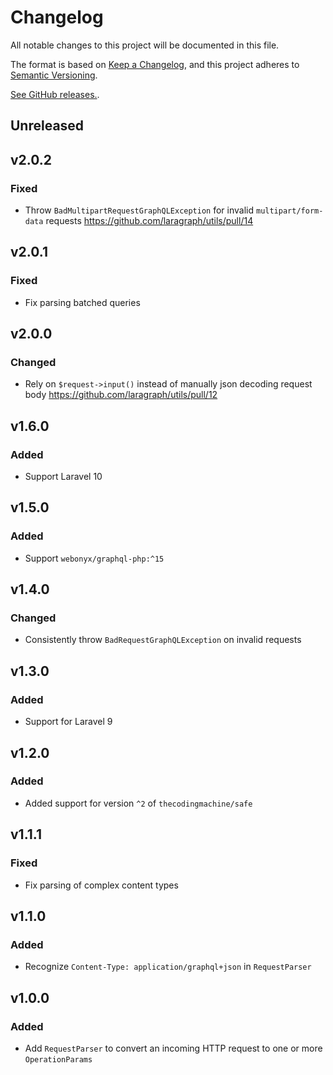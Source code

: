 # Changelog

All notable changes to this project will be documented in this file.

The format is based on [Keep a Changelog](https://keepachangelog.com/en/1.0.0),
and this project adheres to [Semantic Versioning](https://semver.org/spec/v2.0.0.html).

[See GitHub releases.](https://github.com/laragraph/utils/releases).

## Unreleased

## v2.0.2

### Fixed

- Throw `BadMultipartRequestGraphQLException` for invalid `multipart/form-data` requests https://github.com/laragraph/utils/pull/14

## v2.0.1

### Fixed

- Fix parsing batched queries

## v2.0.0

### Changed

- Rely on `$request->input()` instead of manually json decoding request body https://github.com/laragraph/utils/pull/12

## v1.6.0

### Added

- Support Laravel 10

## v1.5.0

### Added

- Support `webonyx/graphql-php:^15`

## v1.4.0

### Changed

- Consistently throw `BadRequestGraphQLException` on invalid requests

## v1.3.0

### Added

- Support for Laravel 9

## v1.2.0

### Added

- Added support for version `^2` of `thecodingmachine/safe`

## v1.1.1

### Fixed

- Fix parsing of complex content types

## v1.1.0

### Added

- Recognize `Content-Type: application/graphql+json` in `RequestParser`

## v1.0.0

### Added

- Add `RequestParser` to convert an incoming HTTP request to one or more `OperationParams`

